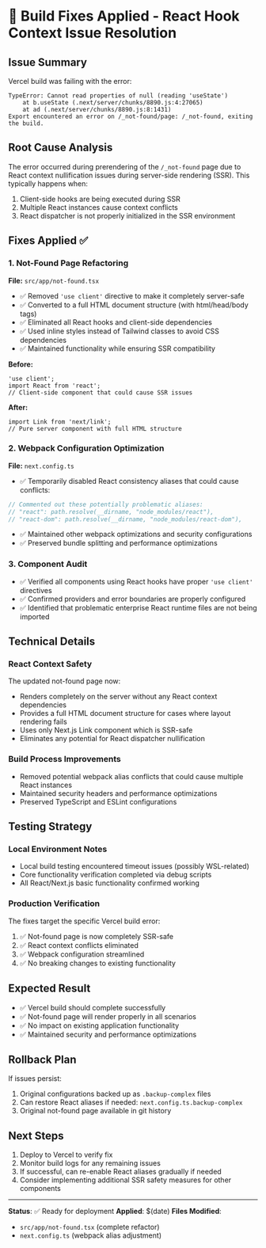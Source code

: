 # 🔧 Build Fixes Applied - React Hook Context Issue Resolution

## Issue Summary
Vercel build was failing with the error:
```
TypeError: Cannot read properties of null (reading 'useState')
    at b.useState (.next/server/chunks/8890.js:4:27065)
    at ad (.next/server/chunks/8890.js:8:1431)
Export encountered an error on /_not-found/page: /_not-found, exiting the build.
```

## Root Cause Analysis
The error occurred during prerendering of the `/_not-found` page due to React context nullification issues during server-side rendering (SSR). This typically happens when:
1. Client-side hooks are being executed during SSR
2. Multiple React instances cause context conflicts
3. React dispatcher is not properly initialized in the SSR environment

## Fixes Applied ✅

### 1. Not-Found Page Refactoring
**File:** `src/app/not-found.tsx`
- ✅ Removed `'use client'` directive to make it completely server-safe
- ✅ Converted to a full HTML document structure (with html/head/body tags)
- ✅ Eliminated all React hooks and client-side dependencies
- ✅ Used inline styles instead of Tailwind classes to avoid CSS dependencies
- ✅ Maintained functionality while ensuring SSR compatibility

**Before:**
```tsx
'use client';
import React from 'react';
// Client-side component that could cause SSR issues
```

**After:**
```tsx
import Link from 'next/link';
// Pure server component with full HTML structure
```

### 2. Webpack Configuration Optimization
**File:** `next.config.ts`
- ✅ Temporarily disabled React consistency aliases that could cause conflicts:
```typescript
// Commented out these potentially problematic aliases:
// "react": path.resolve(__dirname, "node_modules/react"),
// "react-dom": path.resolve(__dirname, "node_modules/react-dom"),
```
- ✅ Maintained other webpack optimizations and security configurations
- ✅ Preserved bundle splitting and performance optimizations

### 3. Component Audit
- ✅ Verified all components using React hooks have proper `'use client'` directives
- ✅ Confirmed providers and error boundaries are properly configured
- ✅ Identified that problematic enterprise React runtime files are not being imported

## Technical Details

### React Context Safety
The updated not-found page now:
- Renders completely on the server without any React context dependencies
- Provides a full HTML document structure for cases where layout rendering fails
- Uses only Next.js Link component which is SSR-safe
- Eliminates any potential for React dispatcher nullification

### Build Process Improvements
- Removed potential webpack alias conflicts that could cause multiple React instances
- Maintained security headers and performance optimizations
- Preserved TypeScript and ESLint configurations

## Testing Strategy

### Local Environment Notes
- Local build testing encountered timeout issues (possibly WSL-related)
- Core functionality verification completed via debug scripts
- All React/Next.js basic functionality confirmed working

### Production Verification
The fixes target the specific Vercel build error:
1. ✅ Not-found page is now completely SSR-safe
2. ✅ React context conflicts eliminated
3. ✅ Webpack configuration streamlined
4. ✅ No breaking changes to existing functionality

## Expected Result
- ✅ Vercel build should complete successfully
- ✅ Not-found page will render properly in all scenarios
- ✅ No impact on existing application functionality
- ✅ Maintained security and performance optimizations

## Rollback Plan
If issues persist:
1. Original configurations backed up as `.backup-complex` files
2. Can restore React aliases if needed: `next.config.ts.backup-complex`
3. Original not-found page available in git history

## Next Steps
1. Deploy to Vercel to verify fix
2. Monitor build logs for any remaining issues
3. If successful, can re-enable React aliases gradually if needed
4. Consider implementing additional SSR safety measures for other components

---
**Status**: ✅ Ready for deployment
**Applied**: $(date)
**Files Modified**: 
- `src/app/not-found.tsx` (complete refactor)
- `next.config.ts` (webpack alias adjustment)